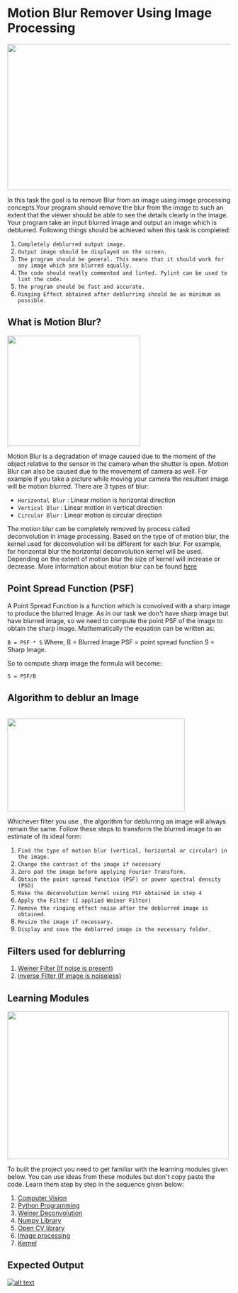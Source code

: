 # Motion Blur Remover Using Image Processing
<img align = "center" width = "600" height = "330" src = "https://github.com/varun7860/Artificial-Intelligence/blob/main/Image%20Processing/Motion%20Blur%20Remover/Assets/Image%20Deblurring.jpg">
  
In this task the goal is to remove Blur from an image using image processing concepts.Your program should remove the
blur from the image to such an extent that the viewer should be able to see the details clearly in the image. Your program
take an input blurred image and output an image which is deblurred. Following things should be achieved when this task is
completed:

1. `Completely deblurred output image.`
2. `Output image should be displayed on the screen.`
3. `The program should be general. This means that it should work for any image which are blurred equally.`
4. `The code should neatly commented and linted. Pylint can be used to lint the code.`
5. `The program should be fast and accurate.`
6. `Ringing Effect obtained after deblurring should be as minimum as possible.`

## What is Motion Blur?
<img align = "center" width = "300" height = "250" src = "https://github.com/varun7860/Artificial-Intelligence/blob/main/Image%20Processing/Motion%20Blur%20Remover/Assets/Blurred%20Image.gif">

Motion Blur is a degradation of image caused due to the moment of the object relative to the sensor in the camera when the
shutter is open. Motion Blur can also be caused due to the movement of camera as well. For example if you take a picture while
moving your camera the resultant image will be motion blurred. There are 3 types of blur:

- `Horizontal Blur` : Linear motion is horizontal direction
- `Vertical Blur` : Linear motion in vertical direction
- `Circular Blur` : Linear motion is circular direction

The motion blur can be completely removed by process called deconvolution in image processing. Based on the type of of motion
blur, the kernel used for deconvolution will be different for each blur. For example, for horizontal blur the horizontal deconvolution
kernel will be used. Depending on the extent of motion blur the size of kernel will increase or decrease. More information about motion
blur can be found [here](https://homepages.inf.ed.ac.uk/rbf/CVonline/LOCAL_COPIES/AV0506/s0198594.pdf)

## Point Spread Function (PSF)
A Point Spread Function is a function which is convolved with a sharp image to produce the blurred Image. As in our task we don't have
sharp image but have blurred image, so we need to compute the point PSF of the image to obtain the sharp image. Mathematically the equation
can be written as:

`B = PSF * S`
Where,
B = Blurred Image
PSF = point spread function
S = Sharp Image.

So to compute sharp image the formula will become:

`S = PSF/B`

## Algorithm to deblur an Image

<BR>
  
<img align = "center" width = "400" height = "210" src = "https://github.com/varun7860/Artificial-Intelligence/blob/main/Image%20Processing/Motion%20Blur%20Remover/Assets/Algorithm.jpg">

<BR>
  
Whichever filter you use , the algorithm for deblurring an image will always remain the same. Follow these steps to transform the blurred
image to an estimate of its ideal form:

1. `Find the type of motion blur (vertical, horizontal or circular) in the image.`
2. `Change the contrast of the image if necessary`
3. `Zero pad the image before applying Fourier Transform.`
4. `Obtain the point spread function (PSF) or power spectral density (PSD)`
5. `Make the deconvolution kernel using PSF obtained in step 4`
6. `Apply the Filter (I applied Weiner Filter)`
7. `Remove the ringing effect noise after the deblurred image is obtained.`
8. `Resize the image if necessary.`
9. `Display and save the deblurred image in the necessary folder.`

## Filters used for deblurring

1. [Weiner Filter (If noise is present)](https://en.wikipedia.org/wiki/Wiener_filter#:~:text=In%20signal%20processing%2C%20the%20Wiener,noise%20spectra%2C%20and%20additive%20noise.)
2. [Inverse Filter (If image is noiseless)](http://www.owlnet.rice.edu/~elec539/Projects99/BACH/proj2/inverse.html)


## Learning Modules

<img align="center" width="500" height="334" src="https://github.com/varun7860/Artificial-Intelligence/blob/main/Image%20Processing/Dino%20T-Rex%20Game%20Using%20Gesture%20Recognition/Assets/Learning%20Modules.jpg">

To built the project you need to get familiar with the learning modules given below. You can use ideas from these modules but don't copy paste the code.
Learn them step by step in the sequence given below:

1. [Computer Vision](https://tryolabs.com/resources/introductory-guide-computer-vision/)
2. [Python Programming](https://www.w3schools.com/python/)
3. [Weiner Deconvolution](https://pyautogui.readthedocs.io/en/latest/)
4. [Numpy Library](https://www.w3schools.com/python/numpy/numpy_intro.asp)
5. [Open CV library](https://www.geeksforgeeks.org/opencv-python-tutorial/)
6. [Image processing](https://en.wikipedia.org/wiki/Digital_image_processing)
7. [Kernel](https://en.wikipedia.org/wiki/Kernel_(image_processing))

## Expected Output
[![alt text][1]][2]

[1]: https://github.com/varun7860/Artificial-Intelligence/blob/main/Image%20Processing/Dino%20T-Rex%20Game%20Using%20Gesture%20Recognition/Assets/Output.png
[2]: https://youtu.be/Jr3z_QA5mb0


